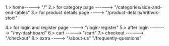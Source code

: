 1.> home-----> "/"
2.> for category page ------> "/categories/side-and-end-tables"
3.> for product details page ----> "/product-details/hrithvik-stool"

4.> for login and register page ----> "/login-register"
5.> after login --------> "/my-dashboard"
6.> cart -----> "/cart"
7.> checkout ------> "/checkout"
8.> extra ----> "/about-us"
                "/frequently-questions"
